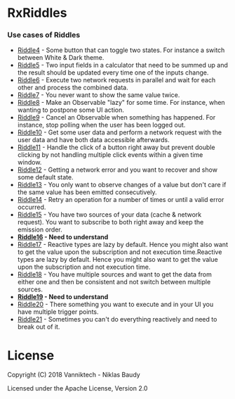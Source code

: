 RxRiddles
=========

### Use cases of Riddles

* [Riddle4](https://github.com/surajsau/RxRiddles/blob/master/src/main/kotlin/com/vanniktech/rxriddles/Riddle4.kt) - Some button that can toggle two states. For instance a switch between White & Dark theme.
* [Riddle5](https://github.com/surajsau/RxRiddles/blob/master/src/main/kotlin/com/vanniktech/rxriddles/Riddle5.kt) - Two input fields in a calculator that need to be summed up and the result should be updated every time one of the inputs change.
* [Riddle6](https://github.com/surajsau/RxRiddles/blob/master/src/main/kotlin/com/vanniktech/rxriddles/Riddle6.kt) - Execute two network requests in parallel and wait for each other and process the combined data.
* [Riddle7](https://github.com/surajsau/RxRiddles/blob/master/src/main/kotlin/com/vanniktech/rxriddles/Riddle7.kt) - You never want to show the same value twice.
* [Riddle8](https://github.com/surajsau/RxRiddles/blob/master/src/main/kotlin/com/vanniktech/rxriddles/Riddle8.kt) - Make an Observable "lazy" for some time. For instance, when wanting to postpone some UI action.
* [Riddle9](https://github.com/surajsau/RxRiddles/blob/master/src/main/kotlin/com/vanniktech/rxriddles/Riddle9.kt) - Cancel an Observable when something has happened. For instance, stop polling when the user has been logged out.
* [Riddle10](https://github.com/surajsau/RxRiddles/blob/master/src/main/kotlin/com/vanniktech/rxriddles/Riddle10.kt) - Get some user data and perform a network request with the user data and have both data accessible afterwards.
* [Riddle11](https://github.com/surajsau/RxRiddles/blob/master/src/main/kotlin/com/vanniktech/rxriddles/Riddle11.kt) - Handle the click of a button right away but prevent double clicking by not handling multiple click events within a given time window.
* [Riddle12](https://github.com/surajsau/RxRiddles/blob/master/src/main/kotlin/com/vanniktech/rxriddles/Riddle12.kt) - Getting a network error and you want to recover and show some default state.
* [Riddle13](https://github.com/surajsau/RxRiddles/blob/master/src/main/kotlin/com/vanniktech/rxriddles/Riddle13.kt) - You only want to observe changes of a value but don't care if the same value has been emitted consecutively.
* [Riddle14](https://github.com/surajsau/RxRiddles/blob/master/src/main/kotlin/com/vanniktech/rxriddles/Riddle14.kt) - Retry an operation for a number of times or until a valid error occurred.
* [Riddle15](https://github.com/surajsau/RxRiddles/blob/master/src/main/kotlin/com/vanniktech/rxriddles/Riddle15.kt) - You have two sources of your data (cache & network request). You want to subscribe to both right away and keep the emission order.
* **[Riddle16](https://github.com/surajsau/RxRiddles/blob/master/src/main/kotlin/com/vanniktech/rxriddles/Riddle16.kt) - Need to understand**
* [Riddle17](https://github.com/surajsau/RxRiddles/blob/master/src/main/kotlin/com/vanniktech/rxriddles/Riddle17.kt) - Reactive types are lazy by default. Hence you might also want to get the value upon the subscription and not execution time.Reactive types are lazy by default. Hence you might also want to get the value upon the subscription and not execution time.
* [Riddle18](https://github.com/surajsau/RxRiddles/blob/master/src/main/kotlin/com/vanniktech/rxriddles/Riddle18.kt) - You have multiple sources and want to get the data from either one and then be consistent and not switch between multiple sources.
* **[Riddle19](https://github.com/surajsau/RxRiddles/blob/master/src/main/kotlin/com/vanniktech/rxriddles/Riddle19.kt) - Need to understand**
* [Riddle20](https://github.com/surajsau/RxRiddles/blob/master/src/main/kotlin/com/vanniktech/rxriddles/Riddle20.kt) - There something you want to execute and in your UI you have multiple trigger points.
* [Riddle21](https://github.com/surajsau/RxRiddles/blob/master/src/main/kotlin/com/vanniktech/rxriddles/Riddle21.kt) - Sometimes you can't do everything reactively and need to break out of it.

# License

Copyright (C) 2018 Vanniktech - Niklas Baudy

Licensed under the Apache License, Version 2.0
